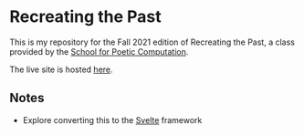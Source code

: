 # Recreating the Past

This is my repository for the Fall 2021 edition of Recreating the Past, a class provided by the [School for Poetic Computation](https://sfpc.io/fall-2021/rtp/index.html).  

The live site is hosted [here](http://recreating-the-past.s3-website-us-east-1.amazonaws.com/week1/).

## Notes
- Explore converting this to the [Svelte](https://svelte.dev/) framework